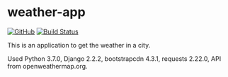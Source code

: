 # weather-app
[![GitHub](https://img.shields.io/github/license/mashape/apistatus.svg)](https://github.com/BurhanH/weather-app/blob/master/LICENSE)
[![Build Status](https://travis-ci.org/BurhanH/weather-app.svg?branch=master)](https://travis-ci.org/BurhanH/weather-app)

This is an application to get the weather in a city.

Used Python 3.7.0, Django 2.2.2, bootstrapcdn 4.3.1, requests 2.22.0, API from openweathermap.org.
